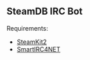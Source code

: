 SteamDB IRC Bot
---------------

Requirements:
- [SteamKit2](https://github.com/SteamRE/SteamKit)
- [SmartIRC4NET](https://github.com/meebey/SmartIrc4net)
